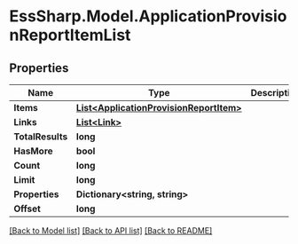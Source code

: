 # EssSharp.Model.ApplicationProvisionReportItemList

## Properties

Name | Type | Description | Notes
------------ | ------------- | ------------- | -------------
**Items** | [**List&lt;ApplicationProvisionReportItem&gt;**](ApplicationProvisionReportItem.md) |  | [optional] 
**Links** | [**List&lt;Link&gt;**](Link.md) |  | [optional] 
**TotalResults** | **long** |  | [optional] 
**HasMore** | **bool** |  | [optional] 
**Count** | **long** |  | [optional] 
**Limit** | **long** |  | [optional] 
**Properties** | **Dictionary&lt;string, string&gt;** |  | [optional] 
**Offset** | **long** |  | [optional] 

[[Back to Model list]](../README.md#documentation-for-models) [[Back to API list]](../README.md#documentation-for-api-endpoints) [[Back to README]](../README.md)


